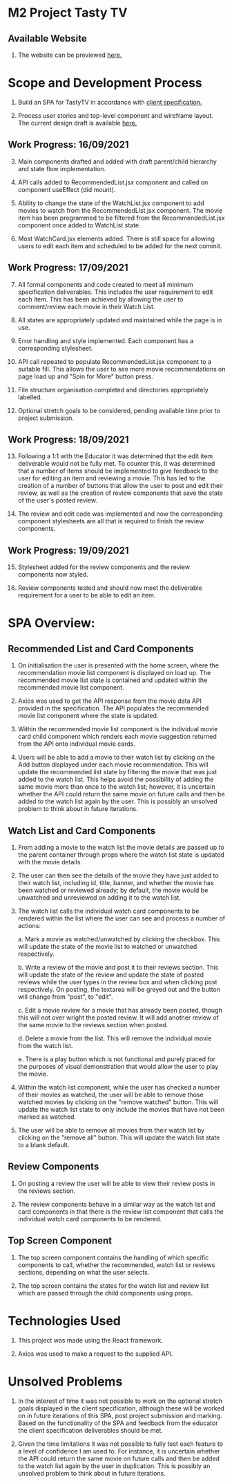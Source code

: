 # M2 Project Tasty TV

## Available Website

1. The website can be previewed [here.](https://neallyonswake.github.io/csb-g3sy0/)

# Scope and Development Process

1. Build an SPA for TastyTV in accordance with [client specification.](https://docs.google.com/document/d/1-GVAPklgZZkyeYGi1Y0W6LQszZEmD7P5GxO8g3V79uk/edit#heading=h.1y4lrf4t1nl3)

2. Process user stories and top-level component and wireframe layout. The current design draft is available [here.](https://miro.com/app/board/o9J_lxclt7o=/)

## Work Progress: 16/09/2021

3. Main components drafted and added with draft parent/child hierarchy and state flow implementation.

4. API calls added to RecommendedList.jsx component and called on component useEffect (did mount).

5. Ability to change the state of the WatchList.jsx component to add movies to watch from the RecommendedList.jsx component. The movie item has been programmed to be filtered from the RecommendedList.jsx component once added to WatchList state.

6. Most WatchCard.jsx elements added. There is still space for allowing users to edit each item and scheduled to be added for the next commit.

## Work Progress: 17/09/2021

7. All formal components and code created to meet all minimum specification deliverables. This includes the user requirement to edit each item. This has been achieved by allowing the user to comment/review each movie in their Watch List.

8. All states are appropriately updated and maintained while the page is in use.

9. Error handling and style implemented. Each component has a corresponding stylesheet.

10. API call repeated to populate RecommendedList.jsx component to a suitable fill. This allows the user to see more movie recommendations on page load up and "Spin for More" button press.

11. File structure organisation completed and directories appropriately labelled.

12. Optional stretch goals to be considered, pending available time prior to project submission.

## Work Progress: 18/09/2021

13. Following a 1:1 with the Educator it was determined that the edit item deliverable would not be fully met. To counter this, it was determined that a number of items should be implemented to give feedback to the user for editing an item and reviewing a movie. This has led to the creation of a number of buttons that allow the user to post and edit their review, as well as the creation of review components that save the state of the user's posted review.

14. The review and edit code was implemented and now the corresponding component stylesheets are all that is required to finish the review components.

## Work Progress: 19/09/2021

15. Stylesheet added for the review components and the review components now styled.

16. Review components tested and should now meet the deliverable requirement for a user to be able to edit an item.

# SPA Overview:

## Recommended List and Card Components

1. On initialisation the user is presented with the home screen, where the recommendation movie list component is displayed on load up. The recommended movie list state is contained and updated within the recommended movie list component.

2. Axios was used to get the API response from the movie data API provided in the specification. The API populates the recommended movie list component where the state is updated.

3. Within the recommended movie list component is the individual movie card child component which renders each movie suggestion returned from the API onto individual movie cards.

4. Users will be able to add a movie to their watch list by clicking on the Add button displayed under each movie recommendation. This will update the recommended list state by filtering the movie that was just added to the watch list. This helps avoid the possibility of adding the same movie more than once to the watch list; however, it is uncertain whether the API could return the same movie on future calls and then be added to the watch list again by the user. This is possibly an unsolved problem to think about in future iterations.

## Watch List and Card Components

1. From adding a movie to the watch list the movie details are passed up to the parent container through props where the watch list state is updated with the movie details.

2. The user can then see the details of the movie they have just added to their watch list, including id, title, banner, and whether the movie has been watched or reviewed already; by default, the movie would be unwatched and unreviewed on adding it to the watch list.

3. The watch list calls the individual watch card components to be rendered within the list where the user can see and process a number of actions:

   a. Mark a movie as watched/unwatched by clicking the checkbox. This will update the state of the movie list to watched or unwatched respectively.

   b. Write a review of the movie and post it to their reviews section. This will update the state of the review and update the state of posted reviews while the user types in the review box and when clicking post respectively. On posting, the textarea will be greyed out and the button will change from "post", to "edit".

   c. Edit a movie review for a movie that has already been posted, though this will not over wright the posted review. It will add another review of the same movie to the reviews section when posted.

   d. Delete a movie from the list. This will remove the individual movie from the watch list.

   e. There is a play button which is not functional and purely placed for the purposes of visual demonstration that would allow the user to play the movie.

4. Within the watch list component, while the user has checked a number of their movies as watched, the user will be able to remove those watched movies by clicking on the "remove watched" button. This will update the watch list state to only include the movies that have not been marked as watched.

5. The user will be able to remove all movies from their watch list by clicking on the "remove all" button. This will update the watch list state to a blank default.

## Review Components

1. On posting a review the user will be able to view their review posts in the reviews section.

2. The review components behave in a similar way as the watch list and card components in that there is the review list component that calls the individual watch card components to be rendered.

## Top Screen Component

1. The top screen component contains the handling of which specific components to call, whether the recommended, watch list or reviews sections, depending on what the user selects.

2. The top screen contains the states for the watch list and review list which are passed through the child components using props.

# Technologies Used

1. This project was made using the React framework.

2. Axios was used to make a request to the supplied API.

# Unsolved Problems

1. In the interest of time it was not possible to work on the optional stretch goals displayed in the client specification, although these will be worked on in future iterations of this SPA, post project submission and marking. Based on the functionality of the SPA and feedback from the educator the client specification deliverables should be met.

2. Given the time limitations it was not possible to fully test each feature to a level of confidence I am used to. For instance, it is uncertain whether the API could return the same movie on future calls and then be added to the watch list again by the user in duplication. This is possibly an unsolved problem to think about in future iterations.
